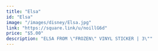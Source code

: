 ```yaml
---
title: "Elsa"
id: "Elsa"
image: "/images/disney/Elsa.jpg"
link: "https://square.link/u/noillG6d"
price: "$5.00"
description: "ELSA FROM \"FROZEN\" VINYL STICKER | 3\""
---
```

